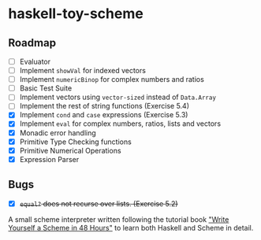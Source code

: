 # haskell-toy-scheme

## Roadmap

- [ ] Evaluator
- [ ] Implement `showVal` for indexed vectors
- [ ] Implement `numericBinop` for complex numbers and ratios
- [ ] Basic Test Suite
- [ ] Implement vectors using `vector-sized` instead of `Data.Array`
- [ ] Implement the rest of string functions (Exercise 5.4)
- [X] Implement `cond` and `case` expressions (Exercise 5.3)
- [X] Implement `eval` for complex numbers, ratios, lists and vectors
- [x] Monadic error handling
- [x] Primitive Type Checking functions
- [x] Primitive Numerical Operations
- [x] Expression Parser

## Bugs

- [X] ~~`equal?` does not recurse over lists. (Exercise 5.2)~~

A small scheme interpreter written following the tutorial book ["Write Yourself a Scheme in 48 Hours"](https://en.wikibooks.org/wiki/Write_Yourself_a_Scheme_in_48_Hours) to learn both Haskell and Scheme in detail.
